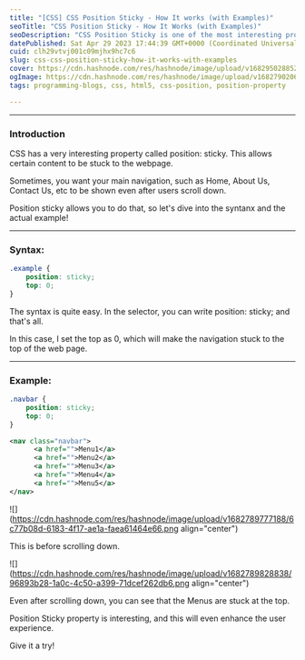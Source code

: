 ```yaml
---
title: "[CSS] CSS Position Sticky - How It works (with Examples)"
seoTitle: "CSS Position Sticky - How It Works (with Examples)"
seoDescription: "CSS Position Sticky is one of the most interesting properties. Nowadays many websites use it as it enhances the user experience with the website."
datePublished: Sat Apr 29 2023 17:44:39 GMT+0000 (Coordinated Universal Time)
cuid: clh29vtvj001c09mjhx9hc7c6
slug: css-css-position-sticky-how-it-works-with-examples
cover: https://cdn.hashnode.com/res/hashnode/image/upload/v1682950288521/4722d985-b5c6-44f8-b3d3-ab3a7b0aaa76.png
ogImage: https://cdn.hashnode.com/res/hashnode/image/upload/v1682790206940/81cbd176-f81a-40d2-8c23-2199b9870663.png
tags: programming-blogs, css, html5, css-position, position-property

---
```


---

### Introduction

CSS has a very interesting property called position: sticky. This allows certain content to be stuck to the webpage.

Sometimes, you want your main navigation, such as Home, About Us, Contact Us, etc to be shown even after users scroll down.

Position sticky allows you to do that, so let's dive into the syntanx and the actual example!

---

### Syntax:

```css
.example {
    position: sticky;
    top: 0;
}
```

The syntax is quite easy. In the selector, you can write position: sticky; and that's all.

In this case, I set the top as 0, which will make the navigation stuck to the top of the web page.

---

### Example:

```css
.navbar {
    position: sticky;
    top: 0;
}
```

```xml
<nav class="navbar">
      <a href="">Menu1</a>
      <a href="">Menu2</a>
      <a href="">Menu3</a>
      <a href="">Menu4</a>
      <a href="">Menu5</a>
</nav>
```

![](https://cdn.hashnode.com/res/hashnode/image/upload/v1682789777188/6c77b08d-6183-4f17-ae1a-faea61464e66.png align="center")

This is before scrolling down.

![](https://cdn.hashnode.com/res/hashnode/image/upload/v1682789828838/96893b28-1a0c-4c50-a399-71dcef262db6.png align="center")

Even after scrolling down, you can see that the Menus are stuck at the top.

Position Sticky property is interesting, and this will even enhance the user experience.

Give it a try!